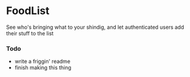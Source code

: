 FoodList
========

See who's bringing what to your shindig, and let authenticated users add their stuff to the list

### Todo

  - write a friggin' readme
  - finish making this thing
